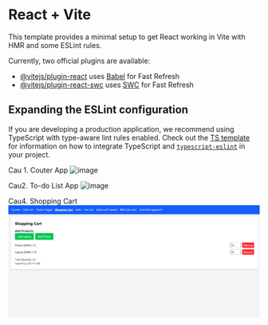# React + Vite

This template provides a minimal setup to get React working in Vite with HMR and some ESLint rules.

Currently, two official plugins are available:

- [@vitejs/plugin-react](https://github.com/vitejs/vite-plugin-react/blob/main/packages/plugin-react) uses [Babel](https://babeljs.io/) for Fast Refresh
- [@vitejs/plugin-react-swc](https://github.com/vitejs/vite-plugin-react/blob/main/packages/plugin-react-swc) uses [SWC](https://swc.rs/) for Fast Refresh

## Expanding the ESLint configuration

If you are developing a production application, we recommend using TypeScript with type-aware lint rules enabled. Check out the [TS template](https://github.com/vitejs/vite/tree/main/packages/create-vite/template-react-ts) for information on how to integrate TypeScript and [`typescript-eslint`](https://typescript-eslint.io) in your project.

Cau 1. Couter App
![image](https://github.com/user-attachments/assets/73967c47-8d17-421b-98b2-08daea2c566b)

Cau2. To-do List App
![image](https://github.com/user-attachments/assets/8c11fc24-5c88-422c-9c8c-ac70d422236a)

Cau4. Shopping Cart
![alt text](image.png)